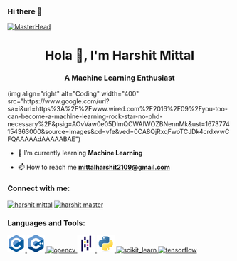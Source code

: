 ### Hi there 👋

[![MasterHead](https://www.google.com/url?sa=i&url=https%3A%2F%2Fwww.atriainnovation.com%2Fen%2Fmachine-learning-in-industry%2F&psig=AOvVaw1h1zl_QYxvvxtgbZN0mac1&ust=1673774650389000&source=images&cd=vfe&ved=0CBAQjRxqFwoTCLiV183exvwCFQAAAAAdAAAAABA2)](https://TheHarshitMittal.io)
<h1 align="center">Hola 👋, I'm Harshit Mittal</h1>
<h3 align="center">A Machine Learning Enthusiast</h3>
(img align="right" alt="Coding" width="400" src="https://www.google.com/url?sa=i&url=https%3A%2F%2Fwww.wired.com%2F2016%2F09%2Fyou-too-can-become-a-machine-learning-rock-star-no-phd-necessary%2F&psig=AOvVaw0e05DlmQCWAIWOZBNennMk&ust=1673774154363000&source=images&cd=vfe&ved=0CA8QjRxqFwoTCJDk4crdxvwCFQAAAAAdAAAAABAE")

- 🌱 I’m currently learning **Machine Learning**

- 📫 How to reach me **mittalharshit2109@gmail.com**

<h3 align="left">Connect with me:</h3>
<p align="left">
<a href="https://linkedin.com/in/harshit mittal" target="blank"><img align="center" src="https://raw.githubusercontent.com/rahuldkjain/github-profile-readme-generator/master/src/images/icons/Social/linked-in-alt.svg" alt="harshit mittal" height="30" width="40" /></a>
<a href="https://kaggle.com/harshit master" target="blank"><img align="center" src="https://raw.githubusercontent.com/rahuldkjain/github-profile-readme-generator/master/src/images/icons/Social/kaggle.svg" alt="harshit master" height="30" width="40" /></a>
</p>

<h3 align="left">Languages and Tools:</h3>
<p align="left"> <a href="https://www.cprogramming.com/" target="_blank" rel="noreferrer"> <img src="https://raw.githubusercontent.com/devicons/devicon/master/icons/c/c-original.svg" alt="c" width="40" height="40"/> </a> <a href="https://www.w3schools.com/cpp/" target="_blank" rel="noreferrer"> <img src="https://raw.githubusercontent.com/devicons/devicon/master/icons/cplusplus/cplusplus-original.svg" alt="cplusplus" width="40" height="40"/> </a> <a href="https://opencv.org/" target="_blank" rel="noreferrer"> <img src="https://www.vectorlogo.zone/logos/opencv/opencv-icon.svg" alt="opencv" width="40" height="40"/> </a> <a href="https://pandas.pydata.org/" target="_blank" rel="noreferrer"> <img src="https://raw.githubusercontent.com/devicons/devicon/2ae2a900d2f041da66e950e4d48052658d850630/icons/pandas/pandas-original.svg" alt="pandas" width="40" height="40"/> </a> <a href="https://www.python.org" target="_blank" rel="noreferrer"> <img src="https://raw.githubusercontent.com/devicons/devicon/master/icons/python/python-original.svg" alt="python" width="40" height="40"/> </a> <a href="https://scikit-learn.org/" target="_blank" rel="noreferrer"> <img src="https://upload.wikimedia.org/wikipedia/commons/0/05/Scikit_learn_logo_small.svg" alt="scikit_learn" width="40" height="40"/> </a> <a href="https://www.tensorflow.org" target="_blank" rel="noreferrer"> <img src="https://www.vectorlogo.zone/logos/tensorflow/tensorflow-icon.svg" alt="tensorflow" width="40" height="40"/> </a> </p>
